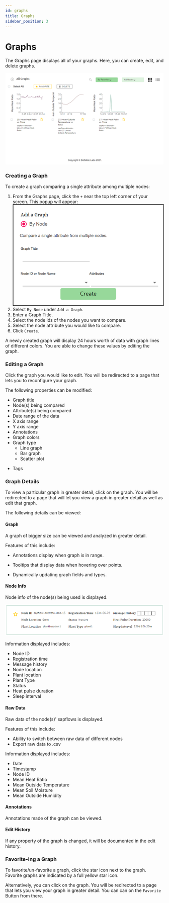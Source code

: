 ```yaml
---
id: graphs
title: Graphs
sidebar_position: 3
---
```


# Graphs

The Graphs page displays all of your graphs. Here, you can create, edit, and delete graphs.

![Add a graph popup](img/graphs_page.png)

### Creating a Graph

To create a graph comparing a single attribute among multiple nodes:

1. From the Graphs page, click the `+` near the top left corner of your screen.
   This popup will appear:
   ![Add a graph popup](img/create_graph.png)
2. Select `By Node` under `Add a Graph`.
3. Enter a Graph Title.
4. Select the node ids of the nodes you want to compare.
5. Select the node attribute you would like to compare.
6. Click `Create`.

A newly created graph will display 24 hours worth of data with graph lines of different colors. You are able to change these values by editing the graph.

### Editing a Graph

Click the graph you would like to edit. You will be redirected to a page that lets you to reconfigure your graph. 

The following properties can be modified:
* Graph title
* Node(s) being compared
* Attribute(s) being compared
* Date range of the data
* X axis range
* Y axis range
* Annotations
* Graph colors
* Graph type
  * Line graph
  * Bar graph
  * Scatter plot

- Tags

### Graph Details

To view a particular graph in greater detail, click on the graph. You will be redirected to a page that will let you view a graph in greater detail as well as edit that graph.

The following details can be viewed:

#### Graph

A graph of bigger size can be viewed and analyzed in greater detail.

Features of this include:

- Annotations display when graph is in range.

- Tooltips that display data when hovering over points.
- Dynamically updating graph fields and types.

#### Node Info

Node info of the node(s) being used is displayed.

![Node info](img/node_info.png)

Information displayed includes:

- Node ID
- Registration time
- Message history
- Node location
- Plant location
- Plant Type
- Status
- Heat pulse duration
- Sleep interval

#### Raw Data

Raw data of the node(s)' sapflows is displayed.

Features of this include:

- Ability to switch between raw data of different nodes
- Export raw data to .csv

Information displayed includes:

- Date
- Timestamp
- Node ID
- Mean Heat Ratio
- Mean Outside Temperature
- Mean Soil Moisture
- Mean Outside Humidity

#### Annotations

Annotations made of the graph can be viewed.

#### Edit History

If any property of the graph is changed, it will be documented in the edit history.

### Favorite-ing a Graph

To favorite/un-favorite a graph, click the star icon next to the graph. Favorite graphs are indicated by a full yellow star icon. 

Alternatively, you can click on the graph. You will be redirected to a page that lets you view your graph in greater detail. You can can on the `Favorite` Button from there.